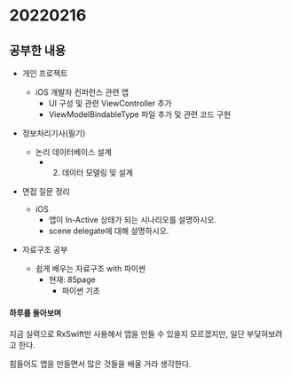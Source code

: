 # 20220216

## 공부한 내용
+ 개인 프로젝트
  - iOS 개발자 컨퍼런스 관련 앱
    * UI 구성 및 관련 ViewController 추가
    * ViewModelBindableType 파일 추가 및 관련 코드 구현

+ 정보처리기사(필기)
    * 논리 데이터베이스 설계
      + 2. 데이터 모델링 및 설계
    
+ 면접 질문 정리
  - iOS
    * 앱이 In-Active 상태가 되는 시나리오를 설명하시오.
    * scene delegate에 대해 설명하시오.

+ 자료구조 공부
  - 쉽게 배우는 자료구조 with 파이썬
    * 현재: 85page
      + 파이썬 기초

#### 하루를 돌아보며
지금 실력으로 RxSwift만 사용해서 앱을 만들 수 있을지 모르겠지만, 일단 부딪혀보려고 한다.

힘들어도 앱을 만들면서 많은 것들을 배울 거라 생각한다.
